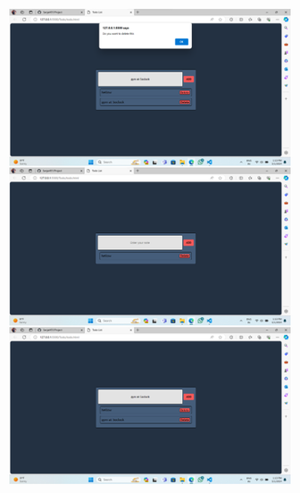 ![alt text](<Screenshot 2024-03-01 131355.png>) ![alt text](<Screenshot 2024-03-01 131321.png>) ![alt text](<Screenshot 2024-03-01 131344.png>)